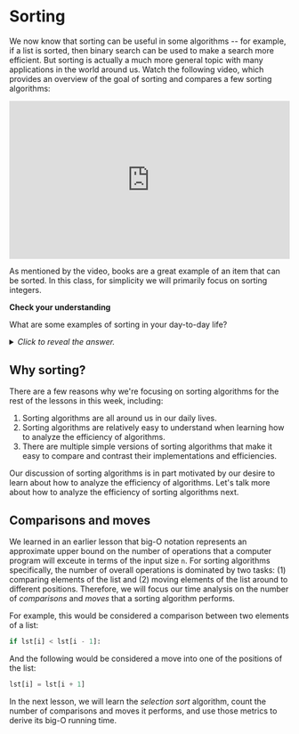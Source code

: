 # Sorting

We now know that sorting can be useful in some algorithms -- for example, if a list is sorted, then binary search can be used to make a search more efficient. But sorting is actually a much more general topic with many applications in the world around us. Watch the following video, which provides an overview of the goal of sorting and compares a few sorting algorithms:

<div
  style="position: relative; padding-bottom: 56.25%; height: 0;">
  <iframe
    src="https://www.youtube.com/embed/WaNLJf8xzC4"
    title="YouTube video player"
    frameborder="0"
    allow="accelerometer; autoplay; clipboard-write; encrypted-media; gyroscope; picture-in-picture"
    allowfullscreen
    style="position: absolute; top: 0; left: 0; width: 100%; height: 100%;">
  </iframe>
</div>

As mentioned by the video, books are a great example of an item that can be sorted. In this class, for simplicity we will primarily focus on sorting integers.

<aside>
<b>Check your understanding</b>
<p>What are some examples of sorting in your day-to-day life?</p>
<details>
<summary>
<i>Click to reveal the answer.</i>
</summary>
<p><b>Answer.</b> Most of us encounter many examples of sorting on a daily basis. For example, when you open your email, the messages are probably sorted in reverse chronological order. When you search for products to buy online, often they are sorted by how relevant the seller thinks they are to you -- or you may change the order to be sorted by lowest to highest cost. For a non-technical example, you may sort your clothes when folding your laundry: shirts go into one pile, socks go into another pile (perhaps further sorted by type or color), etc.</code></p>
</details>
</aside>

## Why sorting?

There are a few reasons why we're focusing on sorting algorithms for the rest of the lessons in this week, including:

1. Sorting algorithms are all around us in our daily lives.
2. Sorting algorithms are relatively easy to understand when learning how to analyze the efficiency of algorithms.
3. There are multiple simple versions of sorting algorithms that make it easy to compare and contrast their implementations and efficiencies.

Our discussion of sorting algorithms is in part motivated by our desire to learn about how to analyze the efficiency of algorithms. Let's talk more about how to analyze the efficiency of sorting algorithms next. 

## Comparisons and moves

We learned in an earlier lesson that big-O notation represents an approximate upper bound on the number of operations that a computer program will exceute in terms of the input size `n`. For sorting algorithms specifically, the number of overall operations is dominated by two tasks: (1) comparing elements of the list and (2) moving elements of the list around to different positions. Therefore, we will focus our time analysis on the number of *comparisons* and *moves* that a sorting algorithm performs.

For example, this would be considered a comparison between two elements of a list:

```python
if lst[i] < lst[i - 1]:
```

And the following would be considered a move into one of the positions of the list:

```python
lst[i] = lst[i + 1]
```

In the next lesson, we will learn the *selection sort* algorithm, count the number of comparisons and moves it performs, and use those metrics to derive its big-O running time.
